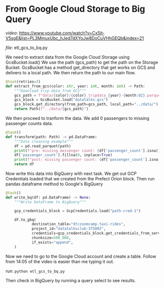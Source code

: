 # From Google Cloud Storage to Big Query
_video_: https://www.youtube.com/watch?v=Cx5jt-V5sgE&list=PL3MmuxUbc_hJed7dXYoJw8DoCuVHhGEQb&index=21

_file_: etl_gcs_to_bq.py

We need to extract data from the Google Cloud Storage using GcsBucket.load()
We use the path (gcs_path) to get the path on the Storage Bucket.
GcsBucket has a method get_directory that get works on GCS and delivers to a local path.
We then return the path to our main flow.
```python
@task(retries=3)
def extract_from_gcs(color: str, year: int, month: int) -> Path:
    """Download trip data from GCS"""
    gcs_path = f"data/{color}/{color}_tripdata_{year}-{month:02}.parquet"
    gcs_block = GcsBucket.load("datatalks-gcs")
    gcs_block.get_directory(from_path=gcs_path, local_path="../data/")
    return Path(f"../data/{gcs_path}")
```

We then proceed to tranform the data.
We add 0 passengers to missing passenger counts data.
```python
@task()
def transform(path: Path) -> pd.DataFrame:
    """Data cleaning example"""
    df = pd.read_parquet(path)
    print(f"pre: missing messenger count: {df['passenger_count'].isna().sum()}")
    df['passenger_count'].fillna(0, inplace=True)
    print(f"post: missing passenger count: {df['passenger_count'].isna().sum()}")
    return df
```

Now write this data into BigQuery with next task.
We get out GCP Credentials loaded that we created from the Prefect Orion block.
Then run pandas dataframe method to Google's BigQuery

```python
@task()
def write_bq(df: pd.DataFrame) -> None:
    """Write DataFrame to BigQuery"""

    gcp_credentials_block = GcpCredentials.load("path-cred-1") 

    df.to_gbq(
            destination_table="dtczoomcamp.taxi-rides",
            project_id="datatalksclub-375802",
            credentials=gcp_credentials_block.get_credentials_from_service_account(),
            chunksize=500_000,
            if_exists="append",
    )
```

Now we need to go to the Google Cloud account and create a table.
Follow from 14:05 of the video is easier than me typing it out.

run:
`python etl_gcs_to_bq.py`

Then check in BigQuery by running a query select to see results.
